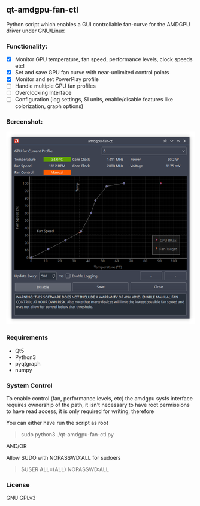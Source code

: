 ## qt-amdgpu-fan-ctl
Python script which enables a GUI controllable fan-curve for the AMDGPU driver under GNU/Linux

### Functionality:
- [x] Monitor GPU temperature, fan speed, performance levels, clock speeds etc!
- [x] Set and save GPU fan curve with near-unlimited control points
- [x] Monitor and set PowerPlay profile
- [ ] Handle multiple GPU fan profiles
- [ ] Overclocking Interface
- [ ] Configuration (log settings, SI units, enable/disable features like colorization, graph options)

### Screenshot:
![Image showing GUI with gpu fan curve plot and various controls](media/screenshot.png "Main GUI")

### Requirements
- Qt5
- Python3
- pyqtgraph
- numpy

### System Control
To enable control (fan, performance levels, etc) the amdgpu sysfs interface requires ownership of the path,
it isn't necessary to have root permissions to have read access, it is only required for writing, therefore

You can either have run the script as root
> sudo python3 ./qt-amdgpu-fan-ctl.py

AND/OR

Allow SUDO with NOPASSWD:ALL for sudoers
> $USER ALL=(ALL) NOPASSWD:ALL

### License
GNU GPLv3